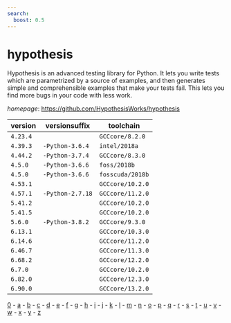 ```yaml
---
search:
  boost: 0.5
---
```

# hypothesis

Hypothesis is an advanced testing library for Python. It lets you write tests which are parametrized  by a source of examples, and then generates simple and comprehensible examples that make your tests fail. This lets  you find more bugs in your code with less work.

*homepage*: <https://github.com/HypothesisWorks/hypothesis>

version | versionsuffix | toolchain
--------|---------------|----------
``4.23.4`` |  | ``GCCcore/8.2.0``
``4.39.3`` | ``-Python-3.6.4`` | ``intel/2018a``
``4.44.2`` | ``-Python-3.7.4`` | ``GCCcore/8.3.0``
``4.5.0`` | ``-Python-3.6.6`` | ``foss/2018b``
``4.5.0`` | ``-Python-3.6.6`` | ``fosscuda/2018b``
``4.53.1`` |  | ``GCCcore/10.2.0``
``4.57.1`` | ``-Python-2.7.18`` | ``GCCcore/11.2.0``
``5.41.2`` |  | ``GCCcore/10.2.0``
``5.41.5`` |  | ``GCCcore/10.2.0``
``5.6.0`` | ``-Python-3.8.2`` | ``GCCcore/9.3.0``
``6.13.1`` |  | ``GCCcore/10.3.0``
``6.14.6`` |  | ``GCCcore/11.2.0``
``6.46.7`` |  | ``GCCcore/11.3.0``
``6.68.2`` |  | ``GCCcore/12.2.0``
``6.7.0`` |  | ``GCCcore/10.2.0``
``6.82.0`` |  | ``GCCcore/12.3.0``
``6.90.0`` |  | ``GCCcore/13.2.0``

[0](../0/index.md) - [a](../a/index.md) - [b](../b/index.md) - [c](../c/index.md) - [d](../d/index.md) - [e](../e/index.md) - [f](../f/index.md) - [g](../g/index.md) - [h](../h/index.md) - [i](../i/index.md) - [j](../j/index.md) - [k](../k/index.md) - [l](../l/index.md) - [m](../m/index.md) - [n](../n/index.md) - [o](../o/index.md) - [p](../p/index.md) - [q](../q/index.md) - [r](../r/index.md) - [s](../s/index.md) - [t](../t/index.md) - [u](../u/index.md) - [v](../v/index.md) - [w](../w/index.md) - [x](../x/index.md) - [y](../y/index.md) - [z](../z/index.md)

